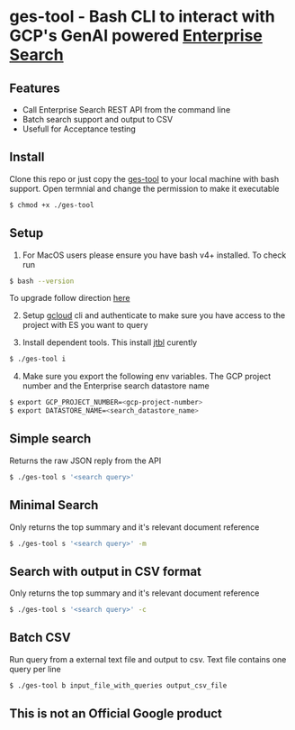 # ges-tool - Bash CLI to interact with GCP's GenAI powered [Enterprise Search](https://cloud.google.com/enterprise-search)

## Features
- Call Enterprise Search REST API from the command line
- Batch search support and output to CSV
- Usefull for Acceptance testing

## Install
Clone this repo or just copy the [ges-tool](./ges-tool) to your local  machine with bash support. Open termnial and change the permission to make it executable

```bash
$ chmod +x ./ges-tool
```

## Setup

1. For MacOS users please ensure you have bash v4+ installed. To check run 
```bash
$ bash --version
```
To upgrade follow direction [here](https://itnext.io/upgrading-bash-on-macos-7138bd1066ba)

2. Setup [gcloud](https://cloud.google.com/sdk/docs/install-sdk) cli and authenticate to make sure you have access to the project with ES you want to query

3. Install dependent tools. This install [jtbl](https://github.com/kellyjonbrazil/jtbl) curently

```bash
$ ./ges-tool i
```

4. Make sure you export the following env variables. The GCP project number and the Enterprise search datastore name

```bash
$ export GCP_PROJECT_NUMBER=<gcp-project-number> 
$ export DATASTORE_NAME=<search_datastore_name>
```

## Simple search
Returns the raw JSON reply from the API

```bash
$ ./ges-tool s '<search query>'
```

## Minimal Search
Only returns the top summary and it's relevant document reference
```bash
$ ./ges-tool s '<search query>' -m
```

## Search with output in CSV format
Only returns the top summary and it's relevant document reference
```bash
$ ./ges-tool s '<search query>' -c
```

## Batch CSV 

Run query from a external text file and output to csv. Text file contains one query per line

```bash
$ ./ges-tool b input_file_with_queries output_csv_file
```

## This is not an Official Google product